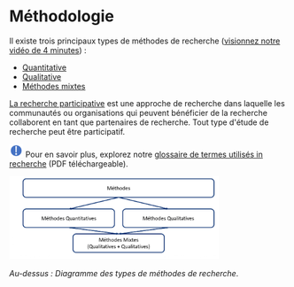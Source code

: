 # Méthodologie
Il existe trois principaux types de méthodes de recherche (<a href="https://osf.io/8sqkt/" target="_blank" >visionnez notre vidéo de 4 minutes</a>) :

* [Quantitative](methodologie/recherche_quantitative_fr.md)
* [Qualitative](methodologie/recherche_qualitative_fr.md)
* [Méthodes mixtes](methodologie/methodes_mixtes_fr.md)


[La recherche participative](methodologie/recherche_participative_fr.md) est une approche de recherche dans laquelle les communautés ou organisations qui peuvent bénéficier de la recherche collaborent en tant que partenaires de recherche. Tout type d'étude de recherche peut être participatif.

<img src="img/attention.png" alt="icône d'un point d'exclamation" width="5%" /> Pour en savoir plus, explorez notre <a href="https://osf.io/7vypr/" target="_blank">glossaire de termes utilisés in recherche</a> (PDF téléchargeable).

<img src="img/research_methods.png" alt="Diagramme des types de méthodes de recherche : Méthodes qualitatives, quantitatives et mixtes" width="75%" />

*Au-dessus : Diagramme des types de méthodes de recherche*.


